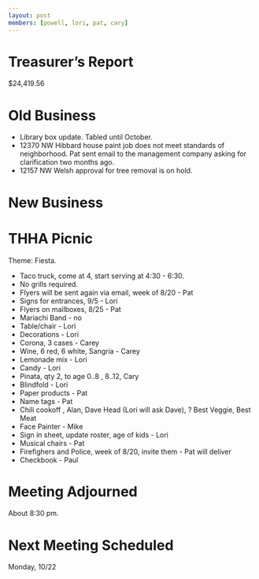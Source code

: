 ```yaml
---
layout: post
members: [powell, lori, pat, cary]
---
```

# Treasurer’s Report
$24,419.56

# Old Business
* Library box update.  Tabled until October.
* 12370 NW Hibbard house paint job does not meet standards of neighborhood.  Pat sent email to the management company asking for clarification two months ago.
* 12157 NW Welsh approval for tree removal is on hold.

# New Business

# THHA Picnic

Theme: Fiesta. 

* Taco truck, come at 4, start serving at 4:30 - 6:30.
* No grills required.
* Flyers will be sent again via email, week of 8/20 - Pat
* Signs for entrances,  9/5 - Lori 
* Flyers on mailboxes, 8/25 - Pat
* Mariachi Band - no
* Table/chair - Lori
* Decorations - Lori
* Corona, 3 cases - Carey
* Wine, 6 red, 6 white, Sangria - Carey
* Lemonade mix - Lori
* Candy - Lori
* Pinata, qty 2, to age 0..8 , 8..12, Cary
* Blindfold - Lori
* Paper products - Pat
* Name tags - Pat
* Chili cookoff , Alan, Dave Head (Lori will ask Dave), ?  Best Veggie, Best Meat
* Face Painter - Mike
* Sign in sheet, update roster, age of kids - Lori
* Musical chairs - Pat
* Firefighers and Police, week of 8/20, invite them - Pat will deliver
* Checkbook - Paul

# Meeting Adjourned
About 8:30 pm.

# Next Meeting Scheduled
Monday, 10/22
